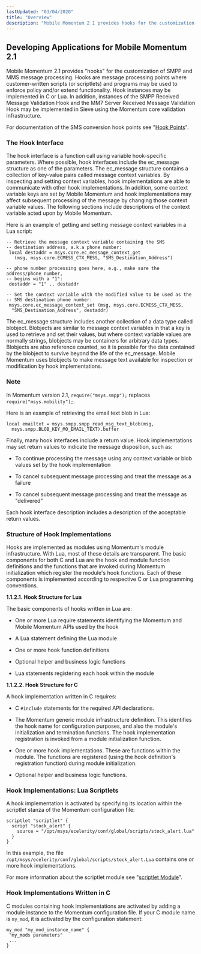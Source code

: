 ```yaml
---
lastUpdated: "03/04/2020"
title: "Overview"
description: "Mobile Momentum 2 1 provides hooks for the customization of SMPP and MMS message processing Hooks are message processing points where customer written scripts or scriptlets and programs may be used to enforce policy and or extend functionality Hook instances may be implemented in C or Lua In addition instances..."
---
```



## <a name="DC.developapplications"></a> Developing Applications for Mobile Momentum 2.1

Mobile Momentum 2.1 provides "hooks" for the customization of SMPP and MMS message processing. Hooks are message processing points where customer-written scripts (or scriptlets) and programs may be used to enforce policy and/or extend functionality. Hook instances may be implemented in C or Lua. In addition, instances of the SMPP Received Message Validation Hook and the MM7 Server Received Message Validation Hook may be implemented in Sieve using the Momentum core validation infrastructure.

For documentation of the SMS conversion hook points see "[Hook Points](/momentum/mobile/mobile-reference/mobility-runtime-hooks)".

### <a name="DC.HookInterface"></a> The Hook Interface

The hook interface is a function call using variable hook-specific parameters. Where possible, hook interfaces include the ec_message structure as one of the parameters. The ec_message structure contains a collection of key-value pairs called message context variables. By inspecting and setting context variables, hook implementations are able to communicate with other hook implementations. In addition, some context variable keys are set by Mobile Momentum and hook implementations may affect subsequent processing of the message by changing those context variable values. The following sections include descriptions of the context variable acted upon by Mobile Momentum.

Here is an example of getting and setting message context variables in a Lua script:

```
-- Retrieve the message context variable containing the SMS
-- destination address, a.k.a phone number:
 local destaddr = msys.core.ec_message_context_get
   (msg, msys.core.ECMESS_CTX_MESS, "SMS_Destination_Address")

-- phone number processing goes here, e.g., make sure the address/phone number,
-- begins with a "1":
 destaddr = "1" .. destaddr

-- Set the context variable with the modified value to be used as the
-- SMS destination phone number:
 msys.core.ec_message_context_set (msg, msys.core.ECMESS_CTX_MESS, 
  "SMS_Destination_Address", destaddr)
```

The ec_message structure includes another collection of a data type called blobject. Blobjects are similar to message context variables in that a key is used to retrieve and set their values, but where context variable values are normally strings, blobjects may be containers for arbitrary data types. Blobjects are also reference counted, so it is possible for the data contained by the blobject to survive beyond the life of the ec_message. Mobile Momentum uses blobjects to make message text available for inspection or modification by hook implementations.

### Note

In Momentum version 2.1, `require("msys.smpp");` replaces `require("msys.mobility");`.

Here is an example of retrieving the email text blob in Lua:

```
local emailtxt = msys.smpp.smpp_read_msg_text_blob(msg,
  msys.smpp.BLOB_KEY_MO_EMAIL_TEXT).buffer
```

Finally, many hook interfaces include a return value. Hook implementations may set return values to indicate the message disposition, such as:

*   To continue processing the message using any context variable or blob values set by the hook implementation

*   To cancel subsequent message processing and treat the message as a failure

*   To cancel subsequent message processing and treat the message as "delivered"

Each hook interface description includes a description of the acceptable return values.

### <a name="DC.StructureofHookImplementations"></a> Structure of Hook Implementations

Hooks are implemented as modules using Momentum's module infrastructure. With Lua, most of these details are transparent. The basic components for both C and Lua are the hook and module function definitions and the functions that are invoked during Momentum initialization which register the module's hook functions. Each of these components is implemented according to respective C or Lua programming conventions.

**<a name="DC.HookStructureforLua"></a> 1.1.2.1. Hook Structure for Lua**

The basic components of hooks written in Lua are:

*   One or more Lua require statements identifying the Momentum and Mobile Momentum APIs used by the hook

*   A Lua statement defining the Lua module

*   One or more hook function definitions

*   Optional helper and business logic functions

*   Lua statements registering each hook within the module

**<a name="DC.HookStructureforC"></a> 1.1.2.2. Hook Structure for C**

A hook implementation written in C requires:

*   C `#include` statements for the required API declarations.

*   The Momentum generic module infrastructure definition. This identifies the hook name for configuration purposes, and also the module's initialization and termination functions. The hook implementation registration is invoked from a module initialization function.

*   One or more hook implementations. These are functions within the module. The functions are registered (using the hook definition's registration function) during module initialization.

*   Optional helper and business logic functions.

### <a name="DC.ConfigurationofLuaScriptlets"></a> Hook Implementations: Lua Scriptlets

A hook implementation is activated by specifying its location within the scriptlet stanza of the Momentum configuration file:

```
scriptlet "scriptlet" {
  script "stock_alert" {
    source = "/opt/msys/ecelerity/conf/global/scripts/stock_alert.lua"
  }
}
```

In this example, the file `/opt/msys/ecelerity/conf/global/scripts/stock_alert.Lua` contains one or more hook implementations.

For more information about the scriptlet module see "[scriptlet Module](/momentum/3/3-reference/3-reference-modules-scriptlet)".

### <a name="DC.ConfigurationofhookswritteninC"></a> Hook Implementations Written in C

C modules containing hook implementations are activated by adding a module instance to the Momentum configuration file. If your C module name is `my_mod`, it is activated by the configuration statement:

```
my_mod "my_mod_instance_name" {
 "my_mods parameters"
 ...
}
```
